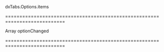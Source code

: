 <!--id-->dxTabs.Options.items<!--/id-->
===========================================================================
<!--type-->Array<String, dxTabsItem, Object><!--/type-->
<!--firedEvents-->optionChanged<!--/firedEvents-->
===========================================================================

